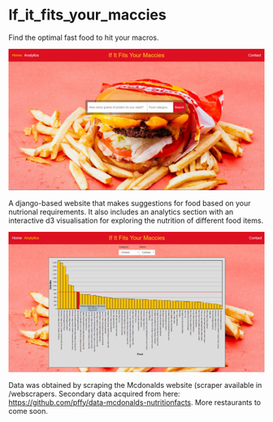# If_it_fits_your_maccies

Find the optimal fast food to hit your macros.

![alt text](/static/FrontPage.png)

A django-based website that makes suggestions for food based on your nutrional requirements. It also includes an analytics section with an interactive d3 visualisation for exploring the nutrition of different food items.

![alt text](/static/Analytics.png)

Data was obtained by scraping the Mcdonalds website (scraper available in /webscrapers. Secondary data acquired from here:  https://github.com/pffy/data-mcdonalds-nutritionfacts. More restaurants to come soon. 
